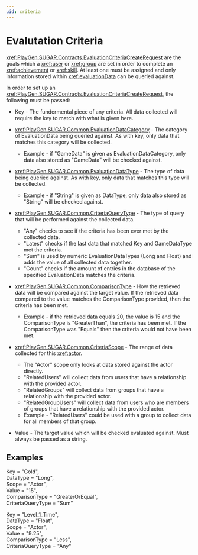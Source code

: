```yaml
---
uid: criteria
---
```


# Evalutation Criteria

<xref:PlayGen.SUGAR.Contracts.EvaluationCriteriaCreateRequest> are the goals which a <xref:user> or <xref:group> are set in order to complete an <xref:achievement> or <xref:skill>. At least one must be assigned and only information stored within <xref:evaluationData> can be queried against.

In order to set up an <xref:PlayGen.SUGAR.Contracts.EvaluationCriteriaCreateRequest>, the following must be passed:

- Key - The fundermental piece of any criteria. All data collected will require the key to match with what is given here.

- <xref:PlayGen.SUGAR.Common.EvaluationDataCategory> - The category of EvaluationData being queried against. As with key, only data that matches this category will be collected.
    - Example - if "GameData" is given as EvaluationDataCategory, only data also stored as "GameData" will be checked against.

- <xref:PlayGen.SUGAR.Common.EvaluationDataType> - The type of data being queried against. As with key, only data that matches this type will be collected.
    - Example - if "String" is given as DataType, only data also stored as "String" will be checked against.

- <xref:PlayGen.SUGAR.Common.CriteriaQueryType> - The type of query that will be performed against the collected data.
    - "Any" checks to see if the criteria has been ever met by the collected data.
    - "Latest" checks if the last data that matched Key and GameDataType met the criteria.
    - "Sum" is used by numeric EvaluationDataTypes (Long and Float) and adds the value of all collected data together.
    - "Count" checks if the amount of entries in the database of the specified EvaluationData matches the criteria.

- <xref:PlayGen.SUGAR.Common.ComparisonType> - How the retrieved data will be compared against the target value. If the retrieved data compared to the value matches the ComparisonType provided, then the criteria has been met.
    - Example -  if the retrieved data equals 20, the value is 15 and the ComparisonType is "GreaterThan", the criteria has been met. If the ComparisonType was "Equals" then the criteria would not have been met.

- <xref:PlayGen.SUGAR.Common.CriteriaScope> - The range of data collected for this <xref:actor>. 
    - The "Actor" scope only looks at data stored against the actor directly.
    - "RelatedUsers" will collect data from users that have a relationship with the provided actor.
    - "RelatedGroups" will collect data from groups that have a relationship with the provided actor.
    - "RelatedGroupUsers" will collect data from users who are members of groups that have a relationship with the provided actor.
    - Example - "RelatedUsers" could be used with a group to collect data for all members of that group.

- Value - The target value which will be checked evaluated against. Must always be passed as a string.



## Examples

   Key = "Gold",  
   DataType = "Long",  
   Scope = "Actor",  
   Value = "15",  
   ComparisonType = "GreaterOrEqual",  
   CriteriaQueryType = "Sum"  

   Key = "Level_1_Time",  
   DataType = "Float",  
   Scope = "Actor",  
   Value = "9.25",  
   ComparisonType = "Less",  
   CriteriaQueryType = "Any"  




